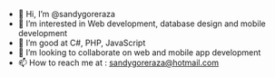 - 👋 Hi, I’m @sandygoreraza
- 👀 I’m interested in Web development, database design and mobile development
- 🌱 I’m good at C#, PHP, JavaScript
- 💞️ I’m looking to collaborate on web and mobile app development
- 📫 How to reach me at : sandygoreraza@hotmail.com

<!---
sandygoreraza/sandygoreraza is a ✨ special ✨ repository because its `README.md` (this file) appears on your GitHub profile.
You can click the Preview link to take a look at your changes.
--->
